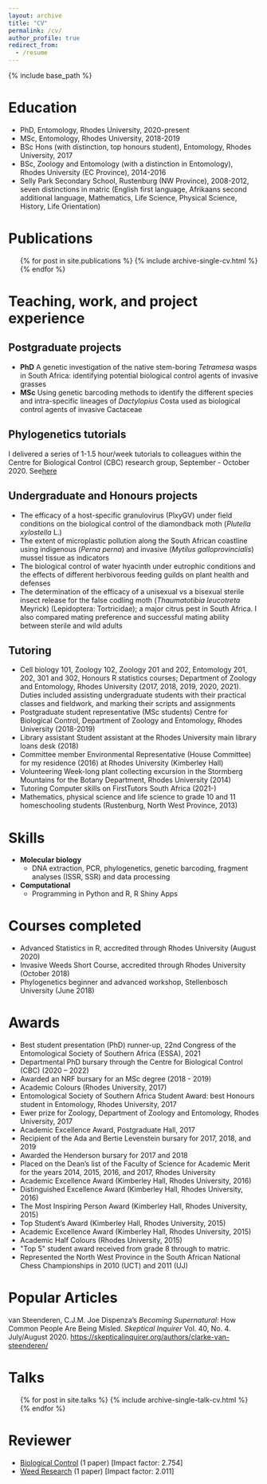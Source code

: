 ```yaml
---
layout: archive
title: "CV"
permalink: /cv/
author_profile: true
redirect_from:
  - /resume
---
```


{% include base_path %}

Education
======
* PhD, Entomology, Rhodes University, 2020-present 
* MSc, Entomology, Rhodes University, 2018-2019
* BSc Hons (with distinction, top honours student), Entomology, Rhodes University, 2017  
* BSc, Zoology and Entomology (with a distinction in Entomology), Rhodes University (EC Province), 2014-2016
* Selly Park Secondary School, Rustenburg (NW Province), 2008-2012, seven distinctions in matric (English first language, Afrikaans second additional language, Mathematics, Life Science, Physical Science, History, Life Orientation)

Publications
======
  <ul>{% for post in site.publications %}
    {% include archive-single-cv.html %}
  {% endfor %}</ul>

Teaching, work, and project experience
======

## Postgraduate projects
* **PhD** A genetic investigation of the native stem-boring *Tetramesa* wasps in South Africa: identifying potential biological control agents of invasive grasses
* **MSc** Using genetic barcoding methods to identify the different species and intra-specific lineages of *Dactylopius* Costa used as biological control agents of invasive Cactaceae

## Phylogenetics tutorials
I delivered a series of 1-1.5 hour/week tutorials to colleagues within the Centre for Biological Control (CBC) research group, September - October 2020. See[here](https://github.com/CJMvS/CBC_Tutorials)

## Undergraduate and Honours projects

* The efficacy of a host-specific granulovirus (PlxyGV) under field conditions on the biological control of the diamondback moth (*Plutella xylostella* L.)
* The extent of microplastic pollution along the South African coastline using indigenous (*Perna perna*) and invasive (*Mytilus galloprovincialis*) mussel tissue as indicators
* The biological control of water hyacinth under eutrophic conditions and the effects of different herbivorous feeding guilds on plant health and defenses
* The determination of the efficacy of a unisexual vs a bisexual sterile insect release for the false codling moth (*Thaumatotibia leucotreta* Meyrick) (Lepidoptera: Tortricidae); a major citrus pest in South Africa. I also compared mating preference and successful mating ability between sterile and wild adults

## Tutoring

* Cell biology 101, Zoology 102, Zoology 201 and 202, Entomology 201, 202, 301 and 302, Honours R statistics courses; Department of Zoology and Entomology, Rhodes University (2017, 2018, 2019, 2020, 2021).
Duties included assisting undergraduate students with their practical classes and fieldwork, and marking their scripts and assignments
* Postgraduate student representative (MSc students) Centre for Biological Control, Department of Zoology and Entomology, Rhodes University (2018-2019)
* Library assistant Student assistant at the Rhodes University main library loans desk (2018)
* Committee member Environmental Representative (House Committee) for my residence (2016) at Rhodes University (Kimberley Hall)
* Volunteering Week-long plant collecting excursion in the Stormberg Mountains for the Botany Department, Rhodes University (2014)
* Tutoring Computer skills on FirstTutors South Africa (2021-)
* Mathematics, physical science and life science to grade 10 and 11 homeschooling students (Rustenburg, North West Province, 2013)  
  
Skills
======
* **Molecular biology** 
  * DNA extraction, PCR, phylogenetics, genetic barcoding, fragment analyses (ISSR, SSR) and data processing
* **Computational** 
  * Programming in Python and R, R Shiny Apps

Courses completed
======
* Advanced Statistics in R, accredited through Rhodes University (August 2020)
* Invasive Weeds Short Course, accredited through Rhodes University (October 2018)
* Phylogenetics beginner and advanced workshop, Stellenbosch University (June 2018)

Awards
======

* Best student presentation (PhD) runner-up, 22nd Congress of the Entomological Society of Southern Africa (ESSA), 2021 
* Departmental PhD bursary through the Centre for Biological Control (CBC) (2020 – 2022)
* Awarded an NRF bursary for an MSc degree (2018 - 2019)
* Academic Colours (Rhodes University, 2017)
* Entomological Society of Southern Africa Student Award: best Honours student in Entomology, Rhodes University, 2017
* Ewer prize for Zoology, Department of Zoology and Entomology, Rhodes University, 2017
* Academic Excellence Award, Postgraduate Hall, 2017
* Recipient of the Ada and Bertie Levenstein bursary for 2017, 2018, and 2019
* Awarded the Henderson bursary for 2017 and 2018
* Placed on the Dean’s list of the Faculty of Science for Academic Merit for the years 2014, 2015, 2016, and 2017, Rhodes University
* Academic Excellence Award (Kimberley Hall, Rhodes University, 2016)
* Distinguished Excellence Award (Kimberley Hall, Rhodes University, 2016)
* The Most Inspiring Person Award (Kimberley Hall, Rhodes University, 2015)
* Top Student’s Award (Kimberley Hall, Rhodes University, 2015)
* Academic Excellence Award (Kimberley Hall, Rhodes University, 2015)
* Academic Half Colours (Rhodes University, 2015)
* "Top 5" student award received from grade 8 through to matric.
* Represented the North West Province in the South African National Chess Championships in 2010 (UCT) and 2011 (UJ)
  
Popular Articles
======
van Steenderen, C.J.M. Joe Dispenza’s *Becoming Supernatural*: How Common People Are Being Misled. *Skeptical Inquirer* Vol. 40, No. 4. July/August 2020. https://skepticalinquirer.org/authors/clarke-van-steenderen/
  
Talks
======
  <ul>{% for post in site.talks %}
    {% include archive-single-talk-cv.html %}
  {% endfor %}</ul>
  
Reviewer
=======
* [Biological Control](https://www.journals.elsevier.com/biological-control) (1 paper) [Impact factor: 2.754] 
* [Weed Research](https://onlinelibrary.wiley.com/journal/13653180) (1 paper) [Impact factor: 2.011]

